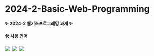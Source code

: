 # 2024-2-Basic-Web-Programming
<strong> ✨ 2024-2 웹기초프로그래밍 과제 ✨ <strong>

#### 🛠️ 사용 언어
<div>
  <img src="https://img.shields.io/badge/HTML5-E34F26?style=for-the-badge&logo=HTML5&logoColor=white">&nbsp
  <img src="https://img.shields.io/badge/CSS3-1572B6?style=for-the-badge&logo=CSS3&logoColor=white">&nbsp
  <img src="https://img.shields.io/badge/JavaScript-F7DF1E?style=for-the-badge&logo=JavaScript&logoColor=white">
